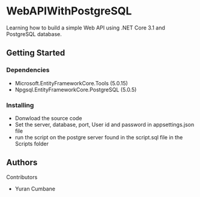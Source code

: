 # WebAPIWithPostgreSQL

Learning how to build a simple Web API using .NET Core 3.1 and PostgreSQL database.

## Getting Started

### Dependencies

* Microsoft.EntityFrameworkCore.Tools (5.0.15)
* Npgsql.EntityFrameworkCore.PostgreSQL (5.0.5)

### Installing

* Donwload the source code
* Set the server, database, port, User id and password in appsettings.json file
* run the script on the postgre server found in the script.sql file in the Scripts folder

## Authors

Contributors

* Yuran Cumbane  
